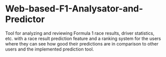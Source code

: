 # Web-based-F1-Analysator-and-Predictor
Tool for analyzing and reviewing Formula 1 race results, driver statistics, etc. with a race result prediction feature and a ranking system for the users where they can see how good their predictions are in comparison to other users and the implemented prediction tool.
